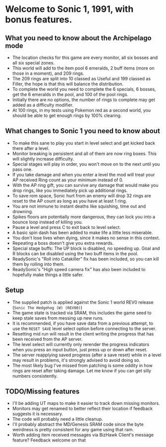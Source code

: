 # Welcome to Sonic 1, 1991, with bonus features.

## What you need to know about the Archipelago mode

- The location checks for this game are every monitor, all six bosses and all six special zones.
- This world will add to the item pool 6 emeralds, 2 buff items (more on those in a moment), and 209 rings.
- The 209 rings are split into 10 classed as Useful and 199 classed as Filler, the hope is that this will balance the distribution.
- To complete the world you need to complete the 6 specials, 6 bosses, get the 6 emeralds in the pool, and 100 of the pool rings.
- Initially there are no options, the number of rings to complete may get added as a difficulty modifier.
- At 100 rings, in my tests using Pokemon red as a second world, you should be able to get enough rings by 100% clearing.

## What changes to Sonic 1 you need to know about

- To make this sane to play you start in level select and get kicked back there after a level.
- Monitor breaking is persistent and all of them are now ring boxes.  This will slightly increase difficulty.
- Special stages will play in order, you won't move on to the next until you pass one.
- If you take damage and when you enter a level the mod will treat your AP received Ring count as your minimum instead of 0.
- With the AP ring gift, you can survive any damage that would make you drop rings, like you immediately pick up additional rings.
- To save rom space, Sonic hurt from an enemy will drop 32 rings are reset to the AP count as long as you have at least 1 ring.
- You are not immune to instant deaths like squishing, time out and drowning.
- Spikes floors are potentially more dangerous, they can lock you into a bounce loop instead of killing you.
- Pause a level and press C to exit back to level select.
- A basic spin dash has been added to make life a little less miserable.
- You don't lose lives when dying, since it makes no sense in this context.
- Repeating a boss doesn't give you extra rewards.
- Special stage buffs:  The UP block is disabled, no speeding up.  Goal and R blocks can be disabled using the two buff items in the pool.
- ReadySonic's "Roll into Catakiller" fix has been included, so you can kill them by rolling into them.
- ReadySonic's "High speed camera fix" has also been included to hopefully make things a little safer.

## Setup

- The supplied patch is applied against the Sonic 1 world REV0 release (`Sonic The Hedgehog (W) (REV00)`)
- The game state is tracked via SRAM, this includes the game seed to keep stale saves from messing up new runs.
- It is recommended, if you have save data from a previous attempt, to use the `RESET SAVE` level select option before connecting to the server.
- Resetting mid run will result in the client writing the progress that has been received from the AP server.
- The level select will currently only rerender the progress indicators when you press an input button, just press up or down after reset.
- The server reapplying saved progress (after a save reset) while in a level may result in problems, it's strongly advised to avoid doing so.
- The most likely bug I've missed from patching is some oddity in how rings are reset after taking damage.  Let me know if you can get silly numbers consistently.

## TODO/Missing features

- I'll be adding UT maps to make it easier to track down missing monitors.
- Monitors may get renamed to better reflect their location if feedback suggests it is necessary.
- The code will probably need a little cleanup.
- I'll probably abstract the MD/Genesis SRAM code since the byte weirdness is pretty consistent for any game using that ram.
- Worth adding item received messages via BizHawk Client's message feature?  Feedback welcome on that